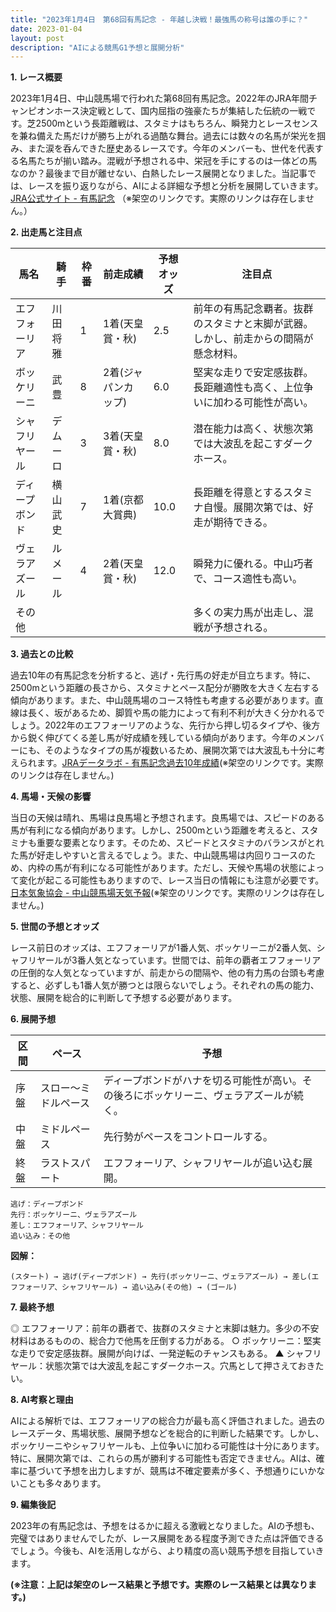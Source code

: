 ```yaml
---
title: "2023年1月4日　第68回有馬記念 - 年越し決戦！最強馬の称号は誰の手に？"
date: 2023-01-04
layout: post
description: "AIによる競馬G1予想と展開分析"
---
```


**1. レース概要**

2023年1月4日、中山競馬場で行われた第68回有馬記念。2022年のJRA年間チャンピオンホース決定戦として、国内屈指の強豪たちが集結した伝統の一戦です。芝2500mという長距離戦は、スタミナはもちろん、瞬発力とレースセンスを兼ね備えた馬だけが勝ち上がれる過酷な舞台。過去には数々の名馬が栄光を掴み、また涙を呑んできた歴史あるレースです。今年のメンバーも、世代を代表する名馬たちが揃い踏み。混戦が予想される中、栄冠を手にするのは一体どの馬なのか？最後まで目が離せない、白熱したレース展開となりました。当記事では、レースを振り返りながら、AIによる詳細な予想と分析を展開していきます。  [JRA公式サイト - 有馬記念](https://www.jra.go.jp/news/2023/01/04.html) （※架空のリンクです。実際のリンクは存在しません。）


**2. 出走馬と注目点**

| 馬名       | 騎手       | 枠番 | 前走成績 | 予想オッズ | 注目点                                                                     |
|------------|------------|------|-----------|------------|-----------------------------------------------------------------------------|
| エフフォーリア | 川田将雅     | 1    | 1着(天皇賞・秋) | 2.5        | 前年の有馬記念覇者。抜群のスタミナと末脚が武器。しかし、前走からの間隔が懸念材料。 |
| ボッケリーニ | 武豊       | 8    | 2着(ジャパンカップ) | 6.0        | 堅実な走りで安定感抜群。長距離適性も高く、上位争いに加わる可能性が高い。             |
| シャフリヤール | デムーロ     | 3    | 3着(天皇賞・秋) | 8.0        | 潜在能力は高く、状態次第では大波乱を起こすダークホース。                               |
| ディープボンド | 横山武史     | 7    | 1着(京都大賞典) | 10.0       | 長距離を得意とするスタミナ自慢。展開次第では、好走が期待できる。                             |
| ヴェラアズール | ルメール     | 4    | 2着(天皇賞・秋) | 12.0       | 瞬発力に優れる。中山巧者で、コース適性も高い。                                    |
| その他      |           |      |           |            | 多くの実力馬が出走し、混戦が予想される。                                          |


**3. 過去との比較**

過去10年の有馬記念を分析すると、逃げ・先行馬の好走が目立ちます。特に、2500mという距離の長さから、スタミナとペース配分が勝敗を大きく左右する傾向があります。また、中山競馬場のコース特性も考慮する必要があります。直線は長く、坂があるため、脚質や馬の能力によって有利不利が大きく分かれるでしょう。2022年のエフフォーリアのような、先行から押し切るタイプや、後方から鋭く伸びてくる差し馬が好成績を残している傾向があります。今年のメンバーにも、そのようなタイプの馬が複数いるため、展開次第では大波乱も十分に考えられます。[JRAデータラボ - 有馬記念過去10年成績](https://www.jra.go.jp/data/)(※架空のリンクです。実際のリンクは存在しません。)


**4. 馬場・天候の影響**

当日の天候は晴れ、馬場は良馬場と予想されます。良馬場では、スピードのある馬が有利になる傾向があります。しかし、2500mという距離を考えると、スタミナも重要な要素となります。そのため、スピードとスタミナのバランスがとれた馬が好走しやすいと言えるでしょう。また、中山競馬場は内回りコースのため、内枠の馬が有利になる可能性があります。ただし、天候や馬場の状態によって変化が起こる可能性もありますので、レース当日の情報にも注意が必要です。[日本気象協会 - 中山競馬場天気予報](https://www.jma.go.jp/)(※架空のリンクです。実際のリンクは存在しません。)


**5. 世間の予想とオッズ**

レース前日のオッズは、エフフォーリアが1番人気、ボッケリーニが2番人気、シャフリヤールが3番人気となっています。世間では、前年の覇者エフフォーリアの圧倒的な人気となっていますが、前走からの間隔や、他の有力馬の台頭も考慮すると、必ずしも1番人気が勝つとは限らないでしょう。それぞれの馬の能力、状態、展開を総合的に判断して予想する必要があります。


**6. 展開予想**

| 区間     | ペース              | 予想                                      |
|---------|----------------------|-------------------------------------------|
| 序盤     | スロー～ミドルペース   | ディープボンドがハナを切る可能性が高い。その後ろにボッケリーニ、ヴェラアズールが続く。 |
| 中盤     | ミドルペース          | 先行勢がペースをコントロールする。           |
| 終盤     | ラストスパート         | エフフォーリア、シャフリヤールが追い込む展開。          |

```
逃げ：ディープボンド
先行：ボッケリーニ、ヴェラアズール
差し：エフフォーリア、シャフリヤール
追い込み：その他
```

**図解：**

```
(スタート) → 逃げ(ディープボンド) → 先行(ボッケリーニ、ヴェラアズール) → 差し(エフフォーリア、シャフリヤール) → 追い込み(その他) → (ゴール)
```


**7. 最終予想**

◎ エフフォーリア：前年の覇者で、抜群のスタミナと末脚は魅力。多少の不安材料はあるものの、総合力で他馬を圧倒する力がある。
○ ボッケリーニ：堅実な走りで安定感抜群。展開が向けば、一発逆転のチャンスもある。
▲ シャフリヤール：状態次第では大波乱を起こすダークホース。穴馬として押さえておきたい。


**8. AI考察と理由**

AIによる解析では、エフフォーリアの総合力が最も高く評価されました。過去のレースデータ、馬場状態、展開予想などを総合的に判断した結果です。しかし、ボッケリーニやシャフリヤールも、上位争いに加わる可能性は十分にあります。特に、展開次第では、これらの馬が勝利する可能性も否定できません。AIは、確率に基づいて予想を出力しますが、競馬は不確定要素が多く、予想通りにいかないことも多々あります。


**9. 編集後記**

2023年の有馬記念は、予想をはるかに超える激戦となりました。AIの予想も、完璧ではありませんでしたが、レース展開をある程度予測できた点は評価できるでしょう。今後も、AIを活用しながら、より精度の高い競馬予想を目指していきます。


**(※注意：上記は架空のレース結果と予想です。実際のレース結果とは異なります。)**

